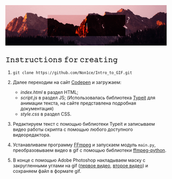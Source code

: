 
![](https://github.com/Non1ce/Image_Non1ce/blob/no_nice/GIF.gif)

## 𝙸𝚗𝚜𝚝𝚛𝚞𝚌𝚝𝚒𝚘𝚗𝚜 𝚏𝚘𝚛 𝚌𝚛𝚎𝚊𝚝𝚒𝚗𝚐


1) `git clone https://github.com/Non1ce/Intro_to_GIF.git`

2) Далее переходим на сайт [Codepen](https://codepen.io) и загружаем:
   * *index.html* в раздел HTML;
   * *script.js* в раздел JS; (Использовалась библиотека [Typeit](https://typeitjs.com) для анимации текста, на сайте представлена подробная документация)
   * *style.css* в раздел CSS. 

3) Редактируем текст с помощью библиотеки Typeit и записываем видео работы скрипта с помощью любого доступного видеоредактора.
4) Устанавливаем программу [FFmpeg](https://ffmpeg.org) и запускаем модуль `main.py`, преобразовываем видео в gif с помощью библиотеки [ffmpeg-python](https://github.com/kkroening/ffmpeg-python). 
5) В конце с помощью Adobe Photoshop накладываем маску с закругленными углами на gif ([первое видео](https://www.youtube.com/watch?v=Ppdb6iodDgI), [второе видео](https://www.youtube.com/watch?v=6YoX8Soz7_8)) и сохраняем файл в формате gif.
